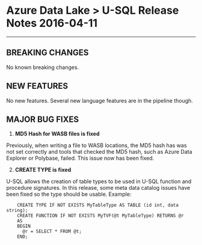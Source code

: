 
# Azure Data Lake > U-SQL Release Notes 2016-04-11
--------------------------

## BREAKING CHANGES
 
No known breaking changes.

## NEW FEATURES
 
No new features. Several new language features are in the pipeline though.

## MAJOR BUG FIXES

 1. **MD5 Hash for WASB files is fixed**

   Previously, when writing a file to WASB locations, the MD5 hash has was not set correctly and tools that checked the MD5 hash, such as Azure Data Explorer or Polybase, failed. This issue now has been fixed. 

 2. **CREATE TYPE is fixed**

   U-SQL allows the creation of table types to be used in U-SQL function and procedure signatures. In this release, some meta data catalog issues have been fixed so the type should be usable. Example: 
 
        CREATE TYPE IF NOT EXISTS MyTableType AS TABLE (id int, data string); 
        CREATE FUNCTION IF NOT EXISTS MyTVF(@t MyTableType) RETURNS @r 
        AS
        BEGIN
          @r = SELECT * FROM @t;
        END;
        



 



